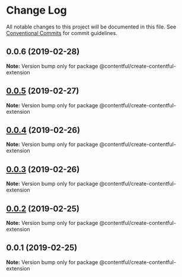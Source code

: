 # Change Log

All notable changes to this project will be documented in this file.
See [Conventional Commits](https://conventionalcommits.org) for commit guidelines.

## 0.0.6 (2019-02-28)

**Note:** Version bump only for package @contentful/create-contentful-extension





## [0.0.5](https://github.com/contentful/create-contentful-extension/compare/@contentful/create-contentful-extension@0.0.4...@contentful/create-contentful-extension@0.0.5) (2019-02-27)

**Note:** Version bump only for package @contentful/create-contentful-extension





## [0.0.4](https://github.com/contentful/create-contentful-extension/compare/@contentful/create-contentful-extension@0.0.3...@contentful/create-contentful-extension@0.0.4) (2019-02-26)

**Note:** Version bump only for package @contentful/create-contentful-extension

## [0.0.3](https://github.com/contentful/create-contentful-extension/compare/@contentful/create-contentful-extension@0.0.2...@contentful/create-contentful-extension@0.0.3) (2019-02-26)

**Note:** Version bump only for package @contentful/create-contentful-extension

## [0.0.2](https://github.com/contentful/create-contentful-extension/compare/@contentful/create-contentful-extension@0.0.1...@contentful/create-contentful-extension@0.0.2) (2019-02-25)

**Note:** Version bump only for package @contentful/create-contentful-extension

## 0.0.1 (2019-02-25)

**Note:** Version bump only for package @contentful/create-contentful-extension
